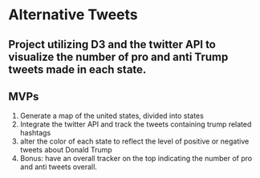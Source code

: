# Alternative Tweets

## Project utilizing D3 and the twitter API to visualize the number of pro and anti Trump tweets made in each state.

## MVPs
1. Generate a map of the united states, divided into states
2. Integrate the twitter API and track the tweets containing trump related hashtags
3. alter the color of each state to reflect the level of positive or negative tweets about Donald Trump
4. Bonus: have an overall tracker on the top indicating the number of pro and anti tweets overall.